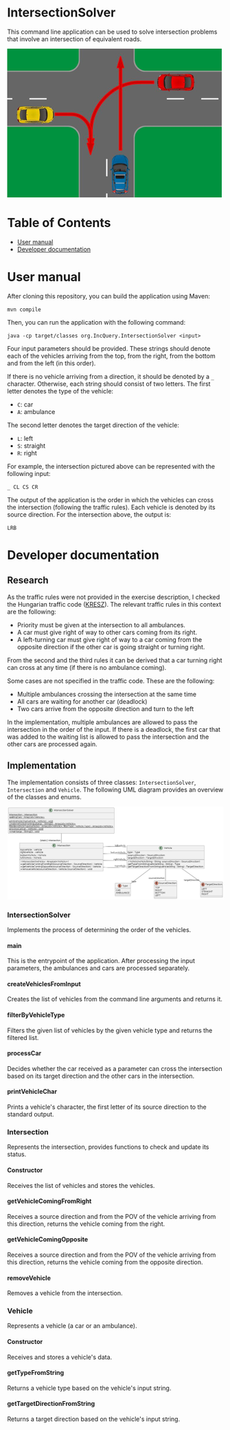 # IntersectionSolver

This command line application can be used to solve intersection problems that involve an intersection of equivalent roads.

![Picture of intersection example](example.png)

# Table of Contents

- [User manual](#user-manual)
- [Developer documentation](#developer-documentation)

# User manual

After cloning this repository, you can build the application using Maven:

```
mvn compile
```

Then, you can run the application with the following command:

```
java -cp target/classes org.IncQuery.IntersectionSolver <input>
```

Four input parameters should be provided. These strings should denote each of the vehicles arriving from the top, from the right, from the bottom and from the left (in this order).

If there is no vehicle arriving from a direction, it should be denoted by a `_` character. Otherwise, each string should consist of two letters. The first letter denotes the type of the vehicle:

- `C`: car
- `A`: ambulance

The second letter denotes the target direction of the vehicle:

- `L`: left
- `S`: straight
- `R`: right

For example, the intersection pictured above can be represented with the following input:

```
_ CL CS CR
```

The output of the application is the order in which the vehicles can cross the intersection (following the traffic rules). Each vehicle is denoted by its source direction.  For the intersection above, the output is:

```
LRB
```

# Developer documentation

## Research

As the traffic rules were not provided in the exercise description, I checked the Hungarian traffic code ([KRESZ](https://net.jogtar.hu/jogszabaly?docid=97500001.kpm)). The relevant traffic rules in this context are the following:

- Priority must be given at the intersection to all ambulances.
- A car must give right of way to other cars coming from its right.
- A left-turning car must give right of way to a car coming from the opposite direction if the other car is going straight or turning right.

From the second and the third rules it can be derived that a car turning right can cross at any time (if there is no ambulance coming).

Some cases are not specified in the traffic code. These are the following:

- Multiple ambulances crossing the intersection at the same time
- All cars are waiting for another car (deadlock)
- Two cars arrive from the opposite direction and turn to the left

In the implementation, multiple ambulances are allowed to pass the intersection in the order of the input. If there is a deadlock, the first car that was added to the waiting list is allowed to pass the intersection and the other cars are processed again.

## Implementation

The implementation consists of three classes: `IntersectionSolver`, `Intersection` and `Vehicle`. The following UML diagram provides an overview of the classes and enums.

![UML class diagram](uml_classes.png)

### IntersectionSolver
Implements the process of determining the order of the vehicles.

#### main

This is the entrypoint of the application. After processing the input parameters, the ambulances and cars are processed separately.

#### createVehiclesFromInput

Creates the list of vehicles from the command line arguments and returns it.

#### filterByVehicleType

Filters the given list of vehicles by the given vehicle type and returns the filtered list.

#### processCar

Decides whether the car received as a parameter can cross the intersection based on its target direction and the other cars in the intersection.

#### printVehicleChar

Prints a vehicle's character, the first letter of its source direction to the standard output.

### Intersection

Represents the intersection, provides functions to check and update its status.

#### Constructor

Receives the list of vehicles and stores the vehicles.

#### getVehicleComingFromRight

Receives a source direction and from the POV of the vehicle arriving from this direction, returns the vehicle coming from the right.

#### getVehicleComingOpposite

Receives a source direction and from the POV of the vehicle arriving from this direction, returns the vehicle coming from the opposite direction.

#### removeVehicle

Removes a vehicle from the intersection.

### Vehicle

Represents a vehicle (a car or an ambulance).

#### Constructor

Receives and stores a vehicle's data.

#### getTypeFromString

Returns a vehicle type based on the vehicle's input string.

#### getTargetDirectionFromString

Returns a target direction based on the vehicle's input string.